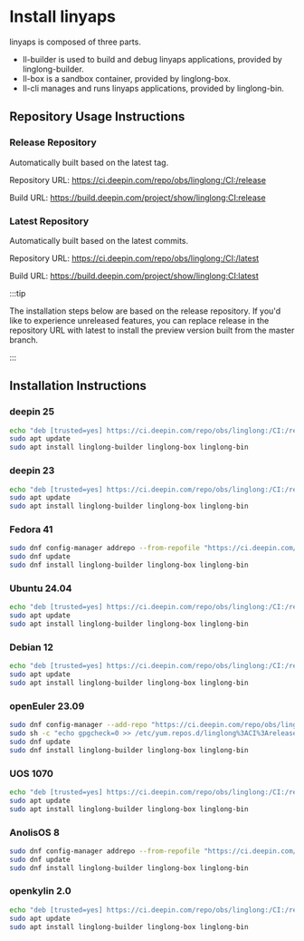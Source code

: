 <!--
SPDX-FileCopyrightText: 2023 UnionTech Software Technology Co., Ltd.

SPDX-License-Identifier: LGPL-3.0-or-later
-->

# Install linyaps

linyaps is composed of three parts.

- ll-builder is used to build and debug linyaps applications, provided by linglong-builder.
- ll-box is a sandbox container, provided by linglong-box.
- ll-cli manages and runs linyaps applications, provided by linglong-bin.

## Repository Usage Instructions

### Release Repository

Automatically built based on the latest tag.

Repository URL: <https://ci.deepin.com/repo/obs/linglong:/CI:/release>

Build URL: <https://build.deepin.com/project/show/linglong:CI:release>

### Latest Repository

Automatically built based on the latest commits.

Repository URL: <https://ci.deepin.com/repo/obs/linglong:/CI:/latest>

Build URL: <https://build.deepin.com/project/show/linglong:CI:latest>

:::tip

The installation steps below are based on the release repository. If you'd like to experience unreleased features, you can replace release in the repository URL with latest to install the preview version built from the master branch.

:::

## Installation Instructions

### deepin 25

```sh
echo "deb [trusted=yes] https://ci.deepin.com/repo/obs/linglong:/CI:/release/Deepin_25/ ./" | sudo tee /etc/apt/sources.list.d/linglong.list
sudo apt update
sudo apt install linglong-builder linglong-box linglong-bin
```

### deepin 23

```sh
echo "deb [trusted=yes] https://ci.deepin.com/repo/obs/linglong:/CI:/release/Deepin_23/ ./" | sudo tee /etc/apt/sources.list.d/linglong.list
sudo apt update
sudo apt install linglong-builder linglong-box linglong-bin
```

### Fedora 41

```sh
sudo dnf config-manager addrepo --from-repofile "https://ci.deepin.com/repo/obs/linglong:/CI:/release/Fedora_41/linglong%3ACI%3Arelease.repo"
sudo dnf update
sudo dnf install linglong-builder linglong-box linglong-bin
```

### Ubuntu 24.04

```sh
echo "deb [trusted=yes] https://ci.deepin.com/repo/obs/linglong:/CI:/release/xUbuntu_24.04/ ./" | sudo tee /etc/apt/sources.list.d/linglong.list
sudo apt update
sudo apt install linglong-builder linglong-box linglong-bin
```

### Debian 12

```sh
echo "deb [trusted=yes] https://ci.deepin.com/repo/obs/linglong:/CI:/release/Debian_12/ ./" | sudo tee /etc/apt/sources.list.d/linglong.list
sudo apt update
sudo apt install linglong-builder linglong-box linglong-bin
```

### openEuler 23.09

```sh
sudo dnf config-manager --add-repo "https://ci.deepin.com/repo/obs/linglong:/CI:/release/openEuler_23.09/linglong%3ACI%3Arelease.repo"
sudo sh -c "echo gpgcheck=0 >> /etc/yum.repos.d/linglong%3ACI%3Arelease.repo"
sudo dnf update
sudo dnf install linglong-builder linglong-box linglong-bin
```

### UOS 1070

```sh
echo "deb [trusted=yes] https://ci.deepin.com/repo/obs/linglong:/CI:/release/uos_1070/ ./" | sudo tee /etc/apt/sources.list.d/linglong.list
sudo apt update
sudo apt install linglong-builder linglong-box linglong-bin
```

### AnolisOS 8

```sh
sudo dnf config-manager addrepo --from-repofile "https://ci.deepin.com/repo/obs/linglong:/CI:/release/AnolisOS_8/linglong%3ACI%3Arelease.repo"
sudo dnf update
sudo dnf install linglong-builder linglong-box linglong-bin
```

### openkylin 2.0

```sh
echo "deb [trusted=yes] https://ci.deepin.com/repo/obs/linglong:/CI:/release/openkylin_2.0/ ./" | sudo tee /etc/apt/sources.list.d/linglong.list
sudo apt update
sudo apt install linglong-builder linglong-box linglong-bin
```
